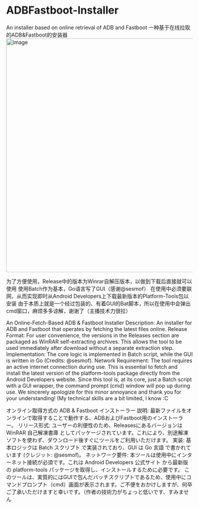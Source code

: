 # ADBFastboot-Installer
An installer based on online retrieval of ADB and Fastboot 
一种基于在线拉取的ADB&amp;Fastboot的安装器
<img width="802" height="632" alt="image" src="https://github.com/user-attachments/assets/f22785f2-4efc-4ec6-a146-92d1e7332782" />

为了方便使用，Release中的版本为Winrar自解压版本，以做到下载后直接就可以使用
使用Batch作为基本，Go语言写了GUI（感谢@sesmof）
在使用中必须要联网，从而实现即时从Android Developers上下载最新版本的Platform-Tools包以安装
由于本质上就是一个经过包装的、有着GUI的Bat脚本，所以在使用中会弹出cmd窗口，麻烦多多谅解，谢谢了（主播技术力很拉）

An Online-Fetch-Based ADB & Fastboot Installer
Description: An installer for ADB and Fastboot that operates by fetching the latest files online.
Release Format: For user convenience, the versions in the Releases section are packaged as WinRAR self-extracting archives. This allows the tool to be used immediately after download without a separate extraction step.
Implementation: The core logic is implemented in Batch script, while the GUI is written in Go (Credits: @sesmof).
Network Requirement: The tool requires an active internet connection during use. This is essential to fetch and install the latest version of the platform-tools package directly from the Android Developers website.
Since this tool is, at its core, just a Batch script with a GUI wrapper, the command prompt (cmd) window will pop up during use. We sincerely apologize for this minor annoyance and thank you for your understanding! (My technical skills are a bit limited, I know :C

オンライン取得方式の ADB & Fastboot インストーラー
説明: 最新ファイルをオンラインで取得することで動作する、ADBおよびFastboot用のインストーラー。
リリース形式: ユーザーの利便性のため、Releasesにあるバージョンは WinRAR 自己解凍書庫 としてパッケージされています。これにより、別途解凍ソフトを使わず、ダウンロード後すぐにツールをご利用いただけます。
実装: 基本ロジックは Batch スクリプト で実装されており、GUI は Go 言語 で書かれています (クレジット: @sesmof)。
ネットワーク要件: 本ツールは使用中にインターネット接続が必須です。これは Android Developers 公式サイト から最新版の platform-tools パッケージを取得し、インストールするために必要です。
このツールは、実質的にはGUIで包んだバッチスクリプトであるため、使用中にコマンドプロンプト（cmd）画面が表示されます。ご不便をおかけしますが、何卒ご了承いただけますと幸いです。（作者の技術力がちょっと低いです、すみません
